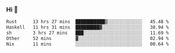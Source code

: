 ### Hi 👋

<!--START_SECTION:waka-->

```txt
Rust      13 hrs 27 mins  ███████████▒░░░░░░░░░░░░░   45.48 %
Haskell   11 hrs 31 mins  █████████▓░░░░░░░░░░░░░░░   38.94 %
sh        3 hrs 27 mins   ███░░░░░░░░░░░░░░░░░░░░░░   11.69 %
Other     52 mins         ▓░░░░░░░░░░░░░░░░░░░░░░░░   02.94 %
Nix       11 mins         ░░░░░░░░░░░░░░░░░░░░░░░░░   00.64 %
```

<!--END_SECTION:waka-->
